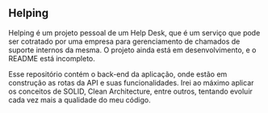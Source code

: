 ## Helping

Helping é um projeto pessoal de um Help Desk, que é um serviço que pode ser cotratado por uma empresa para gerenciamento de chamados de suporte internos da mesma.
O projeto ainda está em desenvolvimento, e o README está incompleto.

Esse repositório contém o back-end da aplicação, onde estão em construção as rotas da API e suas funcionalidades.
Irei ao máximo aplicar os conceitos de SOLID, Clean Architecture, entre outros, tentando evoluir cada vez mais a qualidade do meu código.
